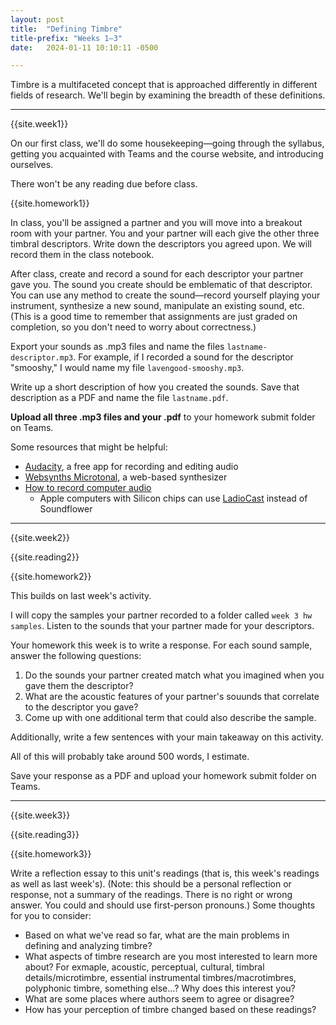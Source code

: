 ```yaml
---
layout: post
title:  "Defining Timbre"
title-prefix: "Weeks 1–3"
date:   2024-01-11 10:10:11 -0500

---
```


Timbre is a multifaceted concept that is approached differently in different fields of research. We'll begin by examining the breadth of these definitions.

-------

{{site.week1}}

On our first class, we'll do some housekeeping—going through the syllabus, getting you acquainted with Teams and the course website, and introducing ourselves.

There won't be any reading due before class.

{{site.homework1}}

In class, you'll be assigned a partner and you will move into a breakout room with your partner. You and your partner will each give the other three timbral descriptors. Write down the descriptors you agreed upon. We will record them in the class notebook.

After class, create and record a sound for each descriptor your partner gave you. The sound you create should be emblematic of that descriptor. You can use any method to create the sound—record yourself playing your instrument, synthesize a new sound, manipulate an existing sound, etc. (This is a good time to remember that assignments are just graded on completion, so you don't need to worry about correctness.)

Export your sounds as .mp3 files and name the files `lastname-descriptor.mp3`. For example, if I recorded a sound for the descriptor "smooshy," I would name my file `lavengood-smooshy.mp3`. 

Write up a short description of how you created the sounds. Save that description as a PDF and name the file `lastname.pdf`.

**Upload all three .mp3 files and your .pdf** to your homework submit folder on Teams.

Some resources that might be helpful: 

* [Audacity](https://www.audacityteam.org), a free app for recording and editing audio
* [Websynths Microtonal](https://www.websynths.com/microtonal/), a web-based synthesizer
* [How to record computer audio](https://support.audacityteam.org/basics/recording-desktop-audio)
  * Apple computers with Silicon chips can use [LadioCast](https://apps.apple.com/us/app/ladiocast/id411213048?mt=12) instead of Soundflower 



-------

{{site.week2}}

{{site.reading2}}

{{site.homework2}}

This builds on last week's activity. 

I will copy the samples your partner recorded to a folder called `week 3 hw samples`. Listen to the sounds that your partner made for your descriptors.

Your homework this week is to write a response. For each sound sample, answer the following questions:

1. Do the sounds your partner created match what you imagined when you gave them the descriptor?
2. What are the acoustic features of your partner's souunds that correlate to the descriptor you gave?
3. Come up with one additional term that could also describe the sample.

Additionally, write a few sentences with your main takeaway on this activity. 

All of this will probably take around 500 words, I estimate.

Save your response as a PDF and upload your homework submit folder on Teams.

-------

{{site.week3}}

{{site.reading3}}

{{site.homework3}}

Write a reflection essay to this unit's readings (that is, this week's readings as well as last week's). (Note: this should be a personal reflection or response, not a summary of the readings. There is no right or wrong answer. You could and should use first-person pronouns.) Some thoughts for you to consider:

* Based on what we've read so far, what are the main problems in defining and analyzing timbre?
* What aspects of timbre research are you most interested to learn more about? For exmaple, acoustic, perceptual, cultural, timbral details/microtimbre, essential instrumental timbres/macrotimbres, polyphonic timbre, something else…? Why does this interest you?
* What are some places where authors seem to agree or disagree?
* How has your perception of timbre changed based on these readings?